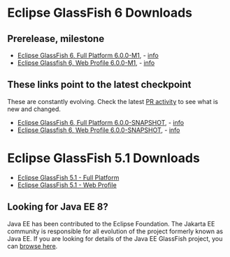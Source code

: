# Eclipse GlassFish 6 Downloads

## Prerelease, milestone

* [Eclipse GlassFish 6, Full Platform 6.0.0-M1](http://download.eclipse.org/ee4j/glassfish/glassfish-6.0.0-M1.zip), - [info](http://download.eclipse.org/ee4j/glassfish/glassfish-6.0.0-M1.info)
* [Eclipse Glassfish 6, Web Profile 6.0.0-M1](http://download.eclipse.org/ee4j/glassfish/web-6.0.0-M1.zip), - [info](http://download.eclipse.org/ee4j/glassfish/web-6.0.0-M1.info)

## These links point to the latest checkpoint

These are constantly evolving. Check the latest [PR activity](https://github.com/eclipse-ee4j/glassfish/pulls) to see what is new and changed.

* [Eclipse GlassFish 6, Full Platform 6.0.0-SNAPSHOT](http://download.eclipse.org/ee4j/glassfish/glassfish-6.0.0-SNAPSHOT-nightly.zip), - [info](http://download.eclipse.org/ee4j/glassfish/glassfish-6.0.0-SNAPSHOT-nightly.info)
* [Eclipse Glassfish 6, Web Profile 6.0.0-SNAPSHOT](http://download.eclipse.org/ee4j/glassfish/web-6.0.0-SNAPSHOT-nightly.zip), - [info](http://download.eclipse.org/ee4j/glassfish/web-6.0.0-SNAPSHOT-nightly.info)

# Eclipse GlassFish 5.1 Downloads

* [Eclipse GlassFish 5.1 - Full Platform](https://www.eclipse.org/downloads/download.php?file=/glassfish/glassfish-5.1.0.zip)
* [Eclipse GlassFish 5.1 - Web Profile](https://www.eclipse.org/downloads/download.php?file=/glassfish/web-5.1.0.zip)

## Looking for Java EE 8?

Java EE has been contributed to the Eclipse Foundation.
The Jakarta EE community is responsible for all evolution of the
project formerly known as Java EE.
If you are looking for details of the Java EE GlassFish project, you can
[browse here](https://javaee.github.io/glassfish). 
